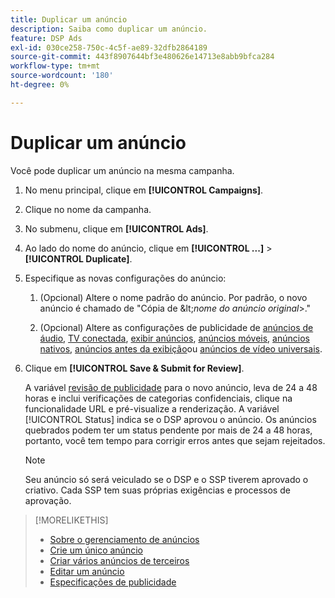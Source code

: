 ```yaml
---
title: Duplicar um anúncio
description: Saiba como duplicar um anúncio.
feature: DSP Ads
exl-id: 030ce258-750c-4c5f-ae89-32dfb2864189
source-git-commit: 443f8907644bf3e480626e14713e8abb9bfca284
workflow-type: tm+mt
source-wordcount: '180'
ht-degree: 0%

---
```


# Duplicar um anúncio

Você pode duplicar um anúncio na mesma campanha.

1. No menu principal, clique em **[!UICONTROL Campaigns]**.

1. Clique no nome da campanha.

1. No submenu, clique em **[!UICONTROL Ads]**.

1. Ao lado do nome do anúncio, clique em  **[!UICONTROL ...]** > **[!UICONTROL Duplicate]**.

1. Especifique as novas configurações do anúncio:

   1. (Opcional) Altere o nome padrão do anúncio. Por padrão, o novo anúncio é chamado de &quot;Cópia de \&lt;*nome do anúncio original*\>.&quot;

   1. (Opcional) Altere as configurações de publicidade de [anúncios de áudio](ad-settings-audio.md), [TV conectada](ad-settings-connected-tv.md), [exibir anúncios](ad-settings-display.md), [anúncios móveis](ad-settings-mobile.md), [anúncios nativos](ad-settings-native.md), [anúncios antes da exibição](ad-settings-pre-roll.md)ou [anúncios de vídeo universais](ad-settings-universal-video.md).

1. Clique em **[!UICONTROL Save & Submit for Review]**.

   A variável [revisão de publicidade](ad-about.md) para o novo anúncio, leva de 24 a 48 horas e inclui verificações de categorias confidenciais, clique na funcionalidade URL e pré-visualize a renderização. A variável [!UICONTROL Status] indica se o DSP aprovou o anúncio. Os anúncios quebrados podem ter um status pendente por mais de 24 a 48 horas, portanto, você tem tempo para corrigir erros antes que sejam rejeitados.

   >[!NOTE]
   >
   >Seu anúncio só será veiculado se o DSP e o SSP tiverem aprovado o criativo. Cada SSP tem suas próprias exigências e processos de aprovação.

>[!MORELIKETHIS]
>
>* [Sobre o gerenciamento de anúncios](ad-about.md)
>* [Crie um único anúncio](ad-create.md)
>* [Criar vários anúncios de terceiros](ad-create-multiple.md)
>* [Editar um anúncio](ad-edit.md)
>* [Especificações de publicidade](ad-specs.md)


